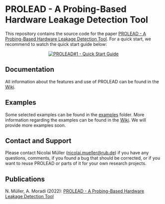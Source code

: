 # PROLEAD - A Probing-Based Hardware Leakage Detection Tool
This repository contains the source code for the paper <a href="https://tches.iacr.org/index.php/TCHES/article/view/9822">PROLEAD - A Probing-Based Hardware Leakage Detection Tool</a>.
For a quick start, we recommend to watch the quick start guide below:

<div align="center">
  <a href="https://www.youtube.com/watch?v=xzhVpo0fbNY"><img src="https://img.youtube.com/vi/xzhVpo0fbNY/0.jpg" alt="PROLEAD#1 - Quick Start Guide"></a>
</div>

## Documentation
All information about the features and use of PROLEAD can be found in the <a href="https://github.com/ChairImpSec/PROLEAD/wiki">Wiki</a>.

## Examples
Some selected examples can be found in the <a href="https://github.com/ChairImpSec/PROLEAD/tree/main/examples">examples</a> folder. More information regarding the examples can be found in the <a href="https://github.com/ChairImpSec/PROLEAD/wiki/Examples">Wiki</a>. We will provide more examples soon.

## Contact and Support
Please contact Nicolai Müller (nicolai.mueller@rub.de) if you have any questions, comments, if you found a bug that should be corrected, or if you want to reuse PROLEAD or parts of it for your own research projects.

## Publications 
N. Müller, A. Moradi (2022): <a href="https://tches.iacr.org/index.php/TCHES/article/view/9822">PROLEAD - A Probing-Based Hardware Leakage Detection Tool</a>
